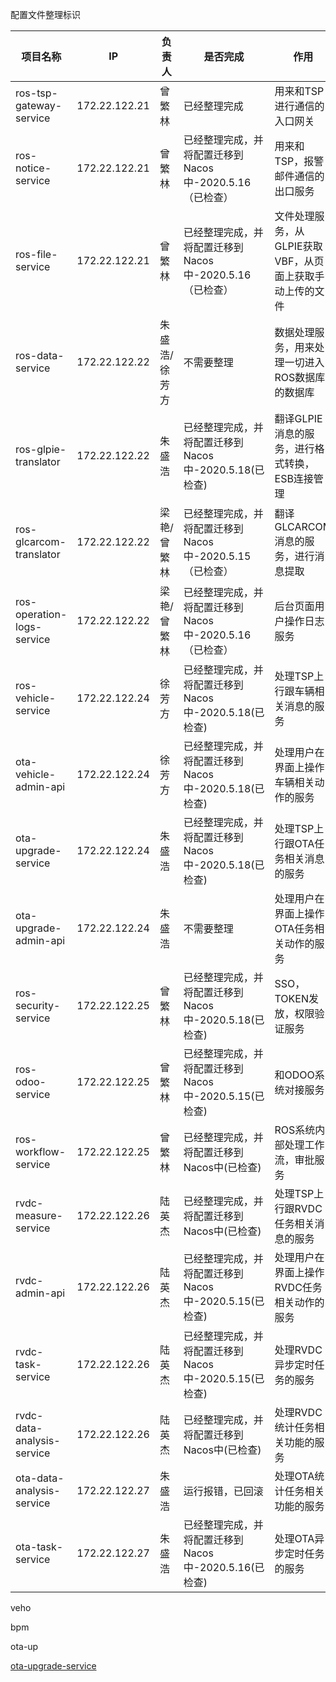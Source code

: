 配置文件整理标识

| 项目名称                   | IP            | 负责人        | 是否完成                                      |作用|
| -------------------------- | ------------- | ------------- | --------------------------------------------- |--------------|
| ros-tsp-gateway-service    | 172.22.122.21 | 曾繁林        | 已经整理完成 |用来和TSP进行通信的入口网关|
| ros-notice-service         | 172.22.122.21 | 曾繁林        | 已经整理完成，并将配置迁移到Nacos中-2020.5.16（已检查） |用来和TSP，报警邮件通信的出口服务|
| ros-file-service           | 172.22.122.21 | 曾繁林        | 已经整理完成，并将配置迁移到Nacos中-2020.5.16（已检查） |文件处理服务，从GLPIE获取VBF，从页面上获取手动上传的文件|
| ros-data-service           | 172.22.122.22 | 朱盛浩/徐芳方 | 不需要整理                                              |数据处理服务，用来处理一切进入ROS数据库的数据库|
| ros-glpie-translator       | 172.22.122.22 | 朱盛浩        | 已经整理完成，并将配置迁移到Nacos中-2020.5.18(已检查) |翻译GLPIE消息的服务，进行格式转换，ESB连接管理|
| ros-glcarcom-translator    | 172.22.122.22 | 梁艳/曾繁林   | 已经整理完成，并将配置迁移到Nacos中-2020.5.15（已检查） |翻译GLCARCOM消息的服务，进行消息提取|
| ros-operation-logs-service | 172.22.122.22 | 梁艳/曾繁林   | 已经整理完成，并将配置迁移到Nacos中-2020.5.16（已检查） |后台页面用户操作日志服务|
| ros-vehicle-service        | 172.22.122.24 | 徐芳方        | 已经整理完成，并将配置迁移到Nacos中-2020.5.18(已检查) |处理TSP上行跟车辆相关消息的服务|
| ota-vehicle-admin-api      | 172.22.122.24 | 徐芳方        | 已经整理完成，并将配置迁移到Nacos中-2020.5.18(已检查) |处理用户在界面上操作车辆相关动作的服务|
| ota-upgrade-service        | 172.22.122.24 | 朱盛浩        | 已经整理完成，并将配置迁移到Nacos中-2020.5.18(已检查) |处理TSP上行跟OTA任务相关消息的服务|
| ota-upgrade-admin-api      | 172.22.122.24 | 朱盛浩        | 不需要整理 |处理用户在界面上操作OTA任务相关动作的服务|
| ros-security-service       | 172.22.122.25 | 曾繁林        | 已经整理完成，并将配置迁移到Nacos中-2020.5.18(已检查) |SSO，TOKEN发放，权限验证服务|
| ros-odoo-service           | 172.22.122.25 | 曾繁林        | 已经整理完成，并将配置迁移到Nacos中-2020.5.15(已检查) |和ODOO系统对接服务|
| ros-workflow-service       | 172.22.122.25 | 曾繁林        | 已经整理完成，并将配置迁移到Nacos中(已检查)      |ROS系统内部处理工作流，审批服务|
| rvdc-measure-service       | 172.22.122.26 | 陆英杰        | 已经整理完成，并将配置迁移到Nacos中(已检查)      |处理TSP上行跟RVDC任务相关消息的服务|
| rvdc-admin-api             | 172.22.122.26 | 陆英杰        | 已经整理完成，并将配置迁移到Nacos中-2020.5.15(已检查) |处理用户在界面上操作RVDC任务相关动作的服务|
| rvdc-task-service          | 172.22.122.26 | 陆英杰        | 已经整理完成，并将配置迁移到Nacos中-2020.5.15(已检查) |处理RVDC异步定时任务的服务|
| rvdc-data-analysis-service | 172.22.122.26 | 陆英杰        | 已经整理完成，并将配置迁移到Nacos中(已检查)      |处理RVDC统计任务相关功能的服务|
| ota-data-analysis-service  | 172.22.122.27 | 朱盛浩        | 运行报错，已回滚 |处理OTA统计任务相关功能的服务|
| ota-task-service           | 172.22.122.27 | 朱盛浩        | 已经整理完成，并将配置迁移到Nacos中-2020.5.16(已检查) |处理OTA异步定时任务的服务|



veho

bpm



ota-up

 [ota-upgrade-service](https://gitlab.geely.com/p-ros/ota-upgrade-service) 

